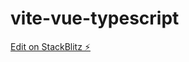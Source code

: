 # vite-vue-typescript

[Edit on StackBlitz ⚡️](https://stackblitz.com/edit/vue3-vite-router-typescript-starter-eaezmn)